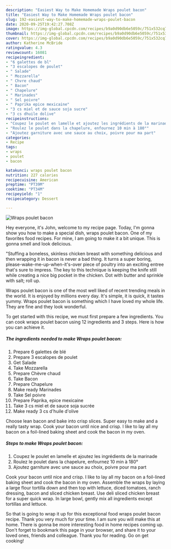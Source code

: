 ```yaml
---
description: "Easiest Way to Make Homemade Wraps poulet bacon"
title: "Easiest Way to Make Homemade Wraps poulet bacon"
slug: 192-easiest-way-to-make-homemade-wraps-poulet-bacon
date: 2020-09-25T19:42:27.708Z
image: https://img-global.cpcdn.com/recipes/b9a0d90db6e5059c/751x532cq70/wraps-poulet-bacon-photo-principale-de-la-recette.jpg
thumbnail: https://img-global.cpcdn.com/recipes/b9a0d90db6e5059c/751x532cq70/wraps-poulet-bacon-photo-principale-de-la-recette.jpg
cover: https://img-global.cpcdn.com/recipes/b9a0d90db6e5059c/751x532cq70/wraps-poulet-bacon-photo-principale-de-la-recette.jpg
author: Katherine McBride
ratingvalue: 4.3
reviewcount: 16081
recipeingredient:
- "6 galettes de bl"
- "3 escalopes de poulet"
- " Salade"
- " Mozzarella"
- " Chvre chaud"
- " Bacon"
- " Chapelure"
- " Marinades"
- " Sel poivre"
- " Paprika epice mexicaine"
- "3 cs miel et de sauce soja sucre"
- "3 cs dhuile dolive"
recipeinstructions:
- "Coupez le poulet en lamelle et ajoutez les ingrédients de la marinade"
- "Roulez le poulet dans la chapelure, enfournez 10 min à 180°"
- "Ajoutez garniture avec une sauce au choix, poivre pour ma part"
categories:
- Recipe
tags:
- wraps
- poulet
- bacon

katakunci: wraps poulet bacon 
nutrition: 227 calories
recipecuisine: American
preptime: "PT39M"
cooktime: "PT34M"
recipeyield: "1"
recipecategory: Dessert

---
```



![Wraps poulet bacon](https://img-global.cpcdn.com/recipes/b9a0d90db6e5059c/751x532cq70/wraps-poulet-bacon-photo-principale-de-la-recette.jpg)

Hey everyone, it's John, welcome to my recipe page. Today, I'm gonna show you how to make a special dish, wraps poulet bacon. One of my favorites food recipes. For mine, I am going to make it a bit unique. This is gonna smell and look delicious.

&#34;Stuffing a boneless, skinless chicken breast with something delicious and then wrapping it in bacon is never a bad thing. It turns a super boring, please-wake-me-up-when-it&#39;s-over piece of poultry into an exciting entree that&#39;s sure to impress. The key to this technique is keeping the knife still while creating a nice big pocket in the chicken. Dot with butter and sprinkle with salt; roll up.

Wraps poulet bacon is one of the most well liked of recent trending meals in the world. It is enjoyed by millions every day. It's simple, it is quick, it tastes yummy. Wraps poulet bacon is something which I have loved my whole life. They are fine and they look wonderful.


To get started with this recipe, we must first prepare a few ingredients. You can cook wraps poulet bacon using 12 ingredients and 3 steps. Here is how you can achieve it.

<!--inarticleads1-->

##### The ingredients needed to make Wraps poulet bacon:

1. Prepare 6 galettes de blé
1. Prepare 3 escalopes de poulet
1. Get  Salade
1. Take  Mozzarella
1. Prepare  Chèvre chaud
1. Take  Bacon
1. Prepare  Chapelure
1. Make ready  Marinades
1. Take  Sel poivre
1. Prepare  Paprika, epice mexicaine
1. Take 3 cs miel et de sauce soja sucrée
1. Make ready 3 cs d&#39;huile d&#39;olive


Choose lean bacon and bake into crisp slices. Super easy to make and a really tasty wrap. Cook your bacon until nice and crisp. I like to lay all my bacon on a foil-lined baking sheet and cook the bacon in my oven. 

<!--inarticleads2-->

##### Steps to make Wraps poulet bacon:

1. Coupez le poulet en lamelle et ajoutez les ingrédients de la marinade
1. Roulez le poulet dans la chapelure, enfournez 10 min à 180°
1. Ajoutez garniture avec une sauce au choix, poivre pour ma part


Cook your bacon until nice and crisp. I like to lay all my bacon on a foil-lined baking sheet and cook the bacon in my oven. Assemble the wraps by laying a large flour tortilla down and then top with lettuce, diced tomatoes, ranch dressing, bacon and sliced chicken breast. Use deli sliced chicken breast for a super quick wrap. In large bowl, gently mix all ingredients except tortillas and lettuce. 

So that is going to wrap it up for this exceptional food wraps poulet bacon recipe. Thank you very much for your time. I am sure you will make this at home. There is gonna be more interesting food in home recipes coming up. Don't forget to bookmark this page in your browser, and share it to your loved ones, friends and colleague. Thank you for reading. Go on get cooking!
